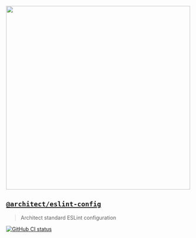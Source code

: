 [<img src="https://s3-us-west-2.amazonaws.com/arc.codes/architect-logo-500b@2x.png" width=500>](https://www.npmjs.com/package/@architect/eslint-config)

## [`@architect/eslint-config`](https://www.npmjs.com/package/@architect/eslint-config)

> Architect standard ESLint configuration

[![GitHub CI status](https://github.com/architect/eslint-config/workflows/Node%20CI/badge.svg)](https://github.com/architect/eslint-config/actions?query=workflow%3A%22Node+CI%22)
